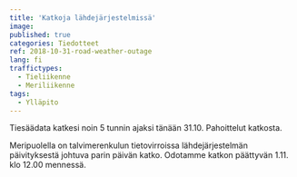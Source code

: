 ```yaml
---
title: 'Katkoja lähdejärjestelmissä'
image: 
published: true
categories: Tiedotteet
ref: 2018-10-31-road-weather-outage
lang: fi
traffictypes:
  - Tieliikenne
  - Meriliikenne
tags:
  - Ylläpito
---
```


Tiesäädata katkesi noin 5 tunnin ajaksi tänään 31.10. Pahoittelut katkosta.

Meripuolella on talvimerenkulun tietovirroissa lähdejärjestelmän päivityksestä johtuva parin päivän katko. 
Odotamme katkon päättyvän 1.11. klo 12.00 mennessä.

